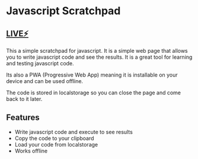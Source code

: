 # Javascript Scratchpad

## [LIVE⚡️](https://javascriptpad.netlify.app)

This a simple scratchpad for javascript. It is a simple web page that allows you to write javascript code and see the results. It is a great tool for learning and testing javascript code.

Its also a PWA (Progressive Web App) meaning it is installable on your device and can be used offline.

The code is stored in localstorage so you can close the page and come back to it later.

## Features

- Write javascript code and execute to see results
- Copy the code to your clipboard
- Load your code from localstorage
- Works offline
